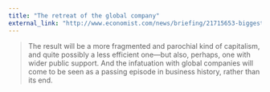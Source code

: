 ```yaml
---
title: "The retreat of the global company"
external_link: "http://www.economist.com/news/briefing/21715653-biggest-business-idea-past-three-decades-deep-trouble-retreat-global"
---
```

> The result will be a more fragmented and parochial kind of capitalism, and quite possibly a less efficient one—but also, perhaps, one with wider public support. And the infatuation with global companies will come to be seen as a passing episode in business history, rather than its end.

